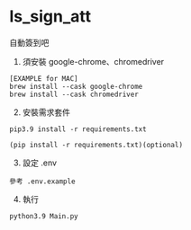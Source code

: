# ls_sign_att
自動簽到吧

1. 須安裝 google-chrome、chromedriver
  ```
  [EXAMPLE for MAC]
  brew install --cask google-chrome
  brew install --cask chromedriver
  ```

2. 安裝需求套件
  ```
  pip3.9 install -r requirements.txt
  ```
  ```
  (pip install -r requirements.txt)(optional)
  ```
 
3. 設定 .env
  ```
  參考 .env.example
  ```

4. 執行
  ```
  python3.9 Main.py
  ```
